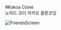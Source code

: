 #Kokoa Clone
<br>노마드 코더 카카오 클론코딩


![FriendsScreen](https://user-images.githubusercontent.com/77488652/107224886-6987ae80-6a5b-11eb-86bb-e00481fab979.PNG)
